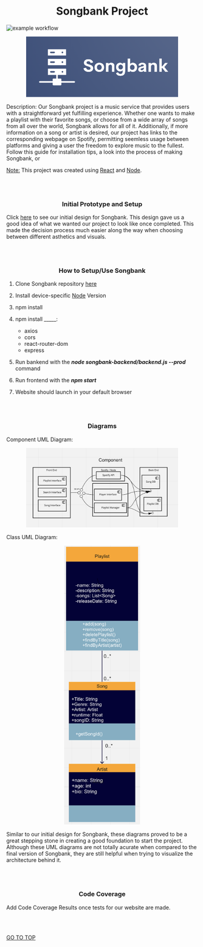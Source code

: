 <h1 align="center">Songbank Project</h1>

![example workflow](https://github.com/heberman/csc307SongBank/actions/workflows/node.js.yml/badge.svg)

<p align="center"><img src="logo.png" alt="logo" width="400"/></p>

Description: Our Songbank project is a music service that provides users with a straightforward yet fulfilling experience. Whether one wants to make a playlist with their favorite songs, or choose from a wide array of songs from all over the world, Songbank allows for all of it. Additionally, if more information on a song or artist is desired, our project has links to the corresponding webpage on Spotify, permitting seemless usage between platforms and giving a user the freedom to explore music to the fullest. Follow this guide for installation tips, a look into the process of making Songbank, or 

<ins>Note:</ins> This project was created using [React](https://create-react-app.dev/docs/getting-started/) and [Node](https://nodejs.org/en/docs/guides/getting-started-guide/).


<br/><br/>


<h3 align="center">Initial Prototype and Setup</h3>

Click [here](https://www.figma.com/file/gANEf0D6kaiE56LzjMf83T/Music-Bank?node-id=0%3A1) to see our initial design for Songbank. This design gave us a good idea of what we wanted our project to look like once completed. This made the decision process much easier along the way when choosing between different asthetics and visuals.


<br/><br/>


<h3 align="center">How to Setup/Use Songbank</h3>

1. Clone Songbank repository [here](https://github.com/heberman/csc307SongBank.git)

2. Install device-specific [Node](https://nodejs.org/en/download/) Version
  
3. npm install

4. npm install _____:
   * axios
   * cors
   * react-router-dom
   * express

5. Run bankend with the ***node songbank-backend/backend.js --prod*** command

6. Run frontend with the ***npm start***

7. Website should launch in your default browser


<br/><br/>


<h3 align="center">Diagrams</h3>

Component UML Diagram: <p align="center"><img src="component_uml.png" alt="component" width="400"/></p>

Class UML Diagram:<p align="center"><img src="class_diagram_uml.png" alt="class" width="200"/></p>

Similar to our initial design for Songbank, these diagrams proved to be a great stepping stone in creating a good foundation to start the project. Although these 
UML diagrams are not totally acurate when compared to the final version of Songbank, they are still helpful when trying to visualize the architecture behind it.

<br/><br/>

<h3 align="center">Code Coverage</h3>

Add Code Coverage Results once tests for our website are made.

<br/><br/>

[GO TO TOP](#songbank-project)  
